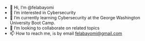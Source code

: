 - 👋 Hi, I’m @felabayomi
- 👀 I’m interested in Cybersecurity
- 🌱 I’m currently learning Cybersecurity at the George Washington University Boot Camp.
- 💞️ I’m looking to collaborate on related topics
- 📫 How to reach me, is by email felabayomi@gmail.com

<!---
felabayomi/felabayomi is a ✨ special ✨ repository because its `README.md` (this file) appears on your GitHub profile.
You can click the Preview link to take a look at your changes.
--->
